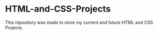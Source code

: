 # HTML-and-CSS-Projects
This repository was made to store my current and future HTML and CSS Projects. 
